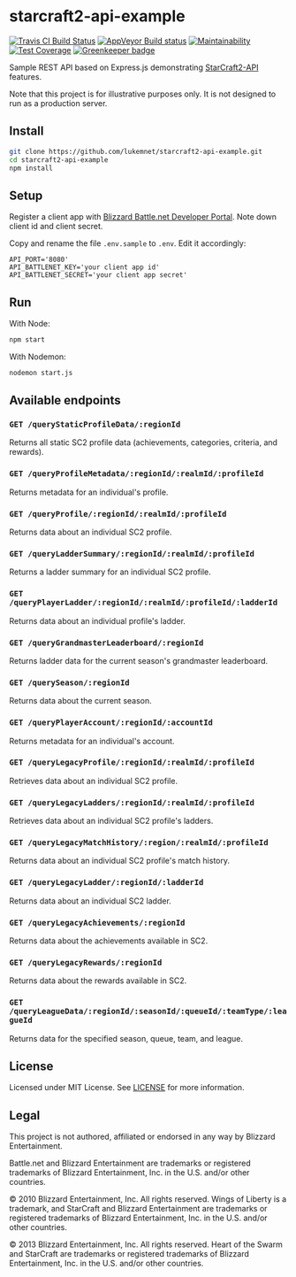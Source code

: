 # starcraft2-api-example
[![Travis CI Build Status](https://travis-ci.org/lukemnet/starcraft2-api-example.svg?branch=master)](https://travis-ci.org/lukemnet/starcraft2-api-example)
[![AppVeyor Build status](https://ci.appveyor.com/api/projects/status/quvaodb0jkqkvkxf/branch/master?svg=true)](https://ci.appveyor.com/project/lwojcik/starcraft2-api-example/branch/master)
[![Maintainability](https://api.codeclimate.com/v1/badges/790916641cb9f64e9d60/maintainability)](https://codeclimate.com/github/lukemnet/starcraft2-api-example/maintainability)
[![Test Coverage](https://api.codeclimate.com/v1/badges/790916641cb9f64e9d60/test_coverage)](https://codeclimate.com/github/lukemnet/starcraft2-api-example/test_coverage)
[![Greenkeeper badge](https://badges.greenkeeper.io/lukemnet/starcraft2-api-example.svg)](https://greenkeeper.io/)

Sample REST API based on Express.js demonstrating [StarCraft2-API](https://github.com/lukemnet/starcraft2-api) features.

Note that this project is for illustrative purposes only. It is not designed to run as a production server.

## Install

```bash
git clone https://github.com/lukemnet/starcraft2-api-example.git
cd starcraft2-api-example
npm install
```

## Setup

Register a client app with [Blizzard Battle.net Developer Portal](https://develop.battle.net/access/clients). Note down client id and client secret.

Copy and rename the file ``.env.sample`` to ``.env``. Edit it accordingly:

```
API_PORT='8080'
API_BATTLENET_KEY='your client app id'
API_BATTLENET_SECRET='your client app secret'
```

## Run

With Node:

```bash
npm start
```

With Nodemon:

```bash
nodemon start.js
```

## Available endpoints

### ``GET /queryStaticProfileData/:regionId``

Returns all static SC2 profile data (achievements, categories, criteria, and rewards).

### ``GET /queryProfileMetadata/:regionId/:realmId/:profileId``

Returns metadata for an individual's profile.

### ``GET /queryProfile/:regionId/:realmId/:profileId``

Returns data about an individual SC2 profile.

### ``GET /queryLadderSummary/:regionId/:realmId/:profileId``

Returns a ladder summary for an individual SC2 profile.

### ``GET /queryPlayerLadder/:regionId/:realmId/:profileId/:ladderId``

Returns data about an individual profile's ladder.

### ``GET /queryGrandmasterLeaderboard/:regionId``

Returns ladder data for the current season's grandmaster leaderboard.

### ``GET /querySeason/:regionId``

Returns data about the current season.

### ``GET /queryPlayerAccount/:regionId/:accountId``

Returns metadata for an individual's account.

### ``GET /queryLegacyProfile/:regionId/:realmId/:profileId``

Retrieves data about an individual SC2 profile.

### ``GET /queryLegacyLadders/:regionId/:realmId/:profileId``

Retrieves data about an individual SC2 profile's ladders.

### ``GET /queryLegacyMatchHistory/:region/:realmId/:profileId``

Returns data about an individual SC2 profile's match history.

### ``GET /queryLegacyLadder/:regionId/:ladderId``

Returns data about an individual SC2 ladder.

### ``GET /queryLegacyAchievements/:regionId``

Returns data about the achievements available in SC2.

### ``GET /queryLegacyRewards/:regionId``

Returns data about the rewards available in SC2.

### ``GET /queryLeagueData/:regionId/:seasonId/:queueId/:teamType/:leagueId``

Returns data for the specified season, queue, team, and league.

## License

Licensed under MIT License. See [LICENSE](https://github.com/lukemnet/starcraft2-api-example/blob/master/LICENSE) for more information.

## Legal

This project is not authored, affiliated or endorsed in any way by Blizzard Entertainment.

Battle.net and Blizzard Entertainment are trademarks or registered trademarks of Blizzard Entertainment, Inc. in the U.S. and/or other countries.

© 2010 Blizzard Entertainment, Inc. All rights reserved. Wings of Liberty is a trademark, and StarCraft and Blizzard Entertainment are trademarks or registered trademarks of Blizzard Entertainment, Inc. in the U.S. and/or other countries.

© 2013 Blizzard Entertainment, Inc. All rights reserved. Heart of the Swarm and StarCraft are trademarks or registered trademarks of Blizzard Entertainment, Inc. in the U.S. and/or other countries.
